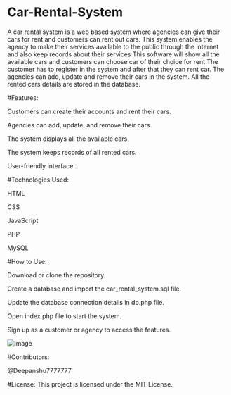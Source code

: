 # Car-Rental-System
A car rental system is a web based system where agencies can give their cars for rent and customers can rent out cars.  This system enables the agency to make their services available to the public through the internet and also keep records about their services This software will show all the available cars and customers can choose car of their choice for rent  The customer has to register in the system and after that they can rent car. The agencies can add, update and remove their cars in the system. All the rented cars details are stored in the database.

#Features:

Customers can create their accounts and rent their cars.

Agencies can add, update, and remove their cars.

The system displays all the available cars.

The system keeps records of all rented cars.

User-friendly interface
.

#Technologies Used:

HTML

CSS

JavaScript

PHP

MySQL


#How to Use:

Download or clone the repository.

Create a database and import the car_rental_system.sql file.

Update the database connection details in db.php file.

Open index.php file to start the system.

Sign up as a customer or agency to access the features.



![image](https://user-images.githubusercontent.com/96643131/231512859-1d07fd86-3e4d-4117-be96-9ac7ffc5404b.png)



#Contributors:

@Deepanshu7777777


#License:
This project is licensed under the MIT License.
